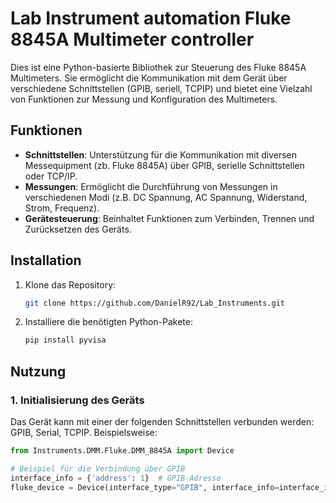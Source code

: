 # Lab Instrument automation Fluke 8845A Multimeter controller

Dies ist eine Python-basierte Bibliothek zur Steuerung des Fluke 8845A Multimeters. Sie ermöglicht die Kommunikation mit dem Gerät über verschiedene Schnittstellen (GPIB, seriell, TCPIP) und bietet eine Vielzahl von Funktionen zur Messung und Konfiguration des Multimeters.

## Funktionen

- **Schnittstellen**: Unterstützung für die Kommunikation mit diversen Messequipment (zb. Fluke 8845A) über GPIB, serielle Schnittstellen oder TCP/IP.
- **Messungen**: Ermöglicht die Durchführung von Messungen in verschiedenen Modi (z.B. DC Spannung, AC Spannung, Widerstand, Strom, Frequenz).
- **Gerätesteuerung**: Beinhaltet Funktionen zum Verbinden, Trennen und Zurücksetzen des Geräts.

## Installation

1. Klone das Repository:

    ```bash
    git clone https://github.com/DanielR92/Lab_Instruments.git
    ```

2. Installiere die benötigten Python-Pakete:

    ```bash
    pip install pyvisa
    ```

## Nutzung

### 1. Initialisierung des Geräts

Das Gerät kann mit einer der folgenden Schnittstellen verbunden werden: GPIB, Serial, TCPIP. Beispielsweise:

```python
from Instruments.DMM.Fluke.DMM_8845A import Device

# Beispiel für die Verbindung über GPIB
interface_info = {'address': 1}  # GPIB-Adresse
fluke_device = Device(interface_type="GPIB", interface_info=interface_info, ID=1)
